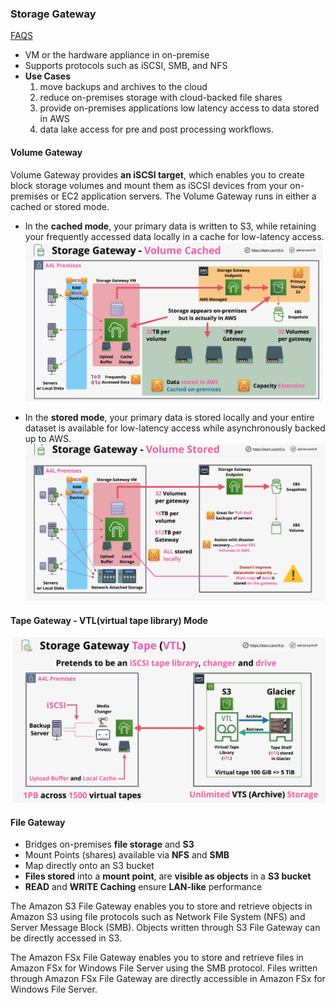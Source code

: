 

### Storage Gateway
[FAQS](https://aws.amazon.com/storagegateway/faqs/)

- VM or the hardware appliance in on-premise
- Supports protocols such as iSCSI, SMB, and NFS
- **Use Cases**
    1. move backups and archives to the cloud
    2. reduce on-premises storage with cloud-backed file shares 
    3. provide on-premises applications low latency access to data stored in AWS 
    4. data lake access for pre and post processing workflows.

#### Volume Gateway

Volume Gateway provides **an iSCSI target**, which enables you to create block storage volumes and mount them as iSCSI devices from your on-premises or EC2 application servers. The Volume Gateway runs in either a cached or stored mode.

- In the **cached mode**, your primary data is written to S3, while retaining your frequently accessed data locally in a cache for low-latency access.
![volume-gateway-cached](volume-gateway-cached.png)

- In the **stored mode**, your primary data is stored locally and your entire dataset is available for low-latency access while asynchronously backed up to AWS.
![volume-gateway-stored](volume-gateway-stored.png)

#### Tape Gateway - VTL(virtual tape library) Mode

![storage-gateway-tape](storage-gateway-tape.png)

#### File Gateway
- Bridges on-premises **file storage** and **S3**
- Mount Points (shares) available via **NFS** and **SMB**
- Map directly onto an S3 bucket
- **Files stored** into a **mount point**, are **visible as objects** in a **S3 bucket**
- **READ** and **WRITE Caching** ensure **LAN-like** performance



The Amazon S3 File Gateway enables you to store and retrieve objects in Amazon S3 using file protocols such as Network File System (NFS) and Server Message Block (SMB). Objects written through S3 File Gateway can be directly accessed in S3.    

The Amazon FSx File Gateway enables you to store and retrieve files in Amazon FSx for Windows File Server using the SMB protocol. Files written through Amazon FSx File Gateway are directly accessible in Amazon FSx for Windows File Server.